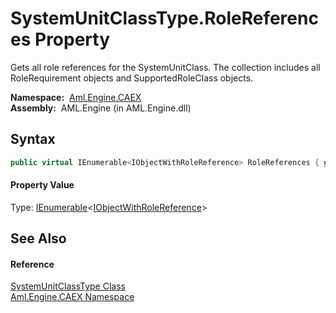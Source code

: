 SystemUnitClassType.RoleReferences Property
===========================================
Gets all role references for the SystemUnitClass. The collection includes all RoleRequirement objects and SupportedRoleClass objects.

  **Namespace:**  [Aml.Engine.CAEX][1]  
  **Assembly:**  AML.Engine (in AML.Engine.dll)

Syntax
------

```csharp
public virtual IEnumerable<IObjectWithRoleReference> RoleReferences { get; }
```

#### Property Value
Type: [IEnumerable][2]&lt;[IObjectWithRoleReference][3]>

See Also
--------

#### Reference
[SystemUnitClassType Class][4]  
[Aml.Engine.CAEX Namespace][1]  

[1]: ../README.md
[2]: https://docs.microsoft.com/dotnet/api/system.collections.generic.ienumerable-1
[3]: ../IObjectWithRoleReference/README.md
[4]: README.md
[5]: https://www.automationml.org
[6]: ../../icons/logoShade.png